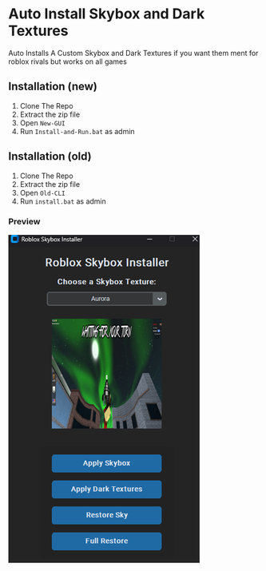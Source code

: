 # Auto Install Skybox and Dark Textures

Auto Installs A Custom Skybox and Dark Textures if you want them ment for roblox rivals but works on all games

## Installation (new)
1. Clone The Repo
2. Extract the zip file
3. Open `New-GUI`
4. Run `Install-and-Run.bat` as admin 

## Installation (old)
1. Clone The Repo
2. Extract the zip file
3. Open `Old-CLI`
4. Run `install.bat` as admin

### Preview
![alt](NewPreview.png)
